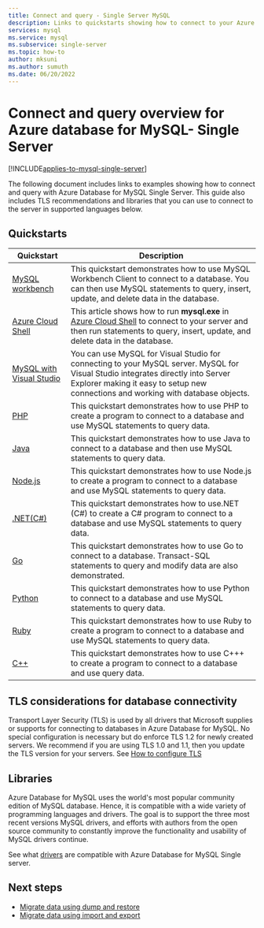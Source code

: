 ```yaml
---
title: Connect and query - Single Server MySQL
description: Links to quickstarts showing how to connect to your Azure My SQL Database Single Server and run queries.
services: mysql
ms.service: mysql
ms.subservice: single-server
ms.topic: how-to
author: mksuni
ms.author: sumuth
ms.date: 06/20/2022
---
```


# Connect and query overview for Azure database for MySQL- Single Server

[!INCLUDE[applies-to-mysql-single-server](../includes/applies-to-mysql-single-server.md)]

The following document includes links to examples showing how to connect and query with Azure Database for MySQL Single Server. This guide also includes TLS recommendations and libraries that you can use to connect to the server in supported languages below.

## Quickstarts

| Quickstart | Description |
|---|---|
|[MySQL workbench](connect-workbench.md)|This quickstart demonstrates how to use MySQL Workbench Client to connect to a database. You can then use MySQL statements to query, insert, update, and delete data in the database.|
|[Azure Cloud Shell](./quickstart-create-mysql-server-database-using-azure-cli.md#connect-to-azure-database-for-mysql-server-using-mysql-command-line-client)|This article shows how to run **mysql.exe** in [Azure Cloud Shell](../../cloud-shell/overview.md) to connect to your server and then run statements to query, insert, update, and delete data in the database.|
|[MySQL with Visual Studio](https://www.mysql.com/why-mysql/windows/visualstudio)|You can use MySQL for Visual Studio for connecting to your MySQL server. MySQL for Visual Studio integrates directly into Server Explorer making it easy to setup new connections and working with database objects.|
|[PHP](connect-php.md)|This quickstart demonstrates how to use PHP to create a program to connect to a database and use MySQL statements to query data.|
|[Java](connect-java.md)|This quickstart demonstrates how to use Java to connect to a database and then use MySQL statements to query data.|
|[Node.js](connect-nodejs.md)|This quickstart demonstrates how to use Node.js to create a program to connect to a database and use MySQL statements to query data.|
|[.NET(C#)](connect-csharp.md)|This quickstart demonstrates how to use.NET (C#) to create a C# program to connect to a database and use MySQL statements to query data.|
|[Go](connect-go.md)|This quickstart demonstrates how to use Go to connect to a database. Transact-SQL statements to query and modify data are also demonstrated.|
|[Python](connect-python.md)|This quickstart demonstrates how to use Python to connect to a database and use MySQL statements to query data. |
|[Ruby](connect-ruby.md)|This quickstart demonstrates how to use Ruby to create a program to connect to a database and use MySQL statements to query data.|
|[C++](connect-cpp.md)|This quickstart demonstrates how to use C+++ to create a program to connect to a database and use  query data.|

## TLS considerations for database connectivity

Transport Layer Security (TLS) is used by all drivers that Microsoft supplies or supports for connecting to databases in Azure Database for MySQL. No special configuration is necessary but do enforce TLS 1.2 for newly created servers. We recommend if you are using TLS 1.0 and 1.1, then you update the TLS version for your servers. See [How to configure TLS](how-to-tls-configurations.md)

## Libraries

Azure Database for MySQL uses the world's most popular community edition of MySQL database. Hence, it is compatible with a wide variety of programming languages and drivers. The goal is to support the three most recent versions MySQL drivers, and efforts with authors from the open source community to constantly improve the functionality and usability of MySQL drivers continue.

See what [drivers](concepts-compatibility.md) are compatible with Azure Database for MySQL Single server.

## Next steps

- [Migrate data using dump and restore](concepts-migrate-dump-restore.md)
- [Migrate data using import and export](concepts-migrate-import-export.md)